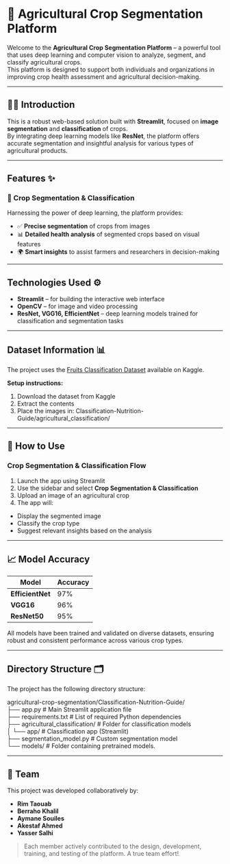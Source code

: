 # 🌱 Agricultural Crop Segmentation Platform

Welcome to the **Agricultural Crop Segmentation Platform** – a powerful tool that uses deep learning and computer vision to analyze, segment, and classify agricultural crops.  
This platform is designed to support both individuals and organizations in improving crop health assessment and agricultural decision-making.

---

## 👨‍🌾 Introduction

This is a robust web-based solution built with **Streamlit**, focused on **image segmentation** and **classification** of crops.  
By integrating deep learning models like **ResNet**, the platform offers accurate segmentation and insightful analysis for various types of agricultural products.

---

## Features ✨

### 🌾 Crop Segmentation & Classification

Harnessing the power of deep learning, the platform provides:

- ✅ **Precise segmentation** of crops from images  
- 📊 **Detailed health analysis** of segmented crops based on visual features  
- 🌍 **Smart insights** to assist farmers and researchers in decision-making 

---

## Technologies Used ⚙️

- **Streamlit** – for building the interactive web interface  
- **OpenCV** – for image and video processing  
- **ResNet, VGG16, EfficientNet** – deep learning models trained for classification and segmentation tasks  

---

## Dataset Information 📊

The project uses the [Fruits Classification Dataset](https://www.kaggle.com/datasets) available on Kaggle.

**Setup instructions:**

1. Download the dataset from Kaggle  
2. Extract the contents  
3. Place the images in:  Classification-Nutrition-Guide/agricultural_classification/

---

## 🎯 How to Use

### Crop Segmentation & Classification Flow

1. Launch the app using Streamlit  
2. Use the sidebar and select **Crop Segmentation & Classification**  
3. Upload an image of an agricultural crop  
4. The app will:
- Display the segmented image  
- Classify the crop type  
- Suggest relevant insights based on the analysis  

---

## 📈 Model Accuracy

| Model        | Accuracy  |
|--------------|-----------|
| **EfficientNet** | 97%        |
| **VGG16**        | 96%        |
| **ResNet50**     | 95%        |

All models have been trained and validated on diverse datasets, ensuring robust and consistent performance across various crop types.

---

## Directory Structure 🗂️

The project has the following directory structure:

agricultural-crop-segmentation/Classification-Nutrition-Guide/  
├── app.py                         # Main Streamlit application file  
├── requirements.txt               # List of required Python dependencies  
├── agricultural_classification/   # Folder for classification models  
│   └── app/                       # Classification app (Streamlit)  
├── segmentation_model.py         # Custom segmentation model  
└── models/                        # Folder containing pretrained models.

---

## 👥 Team

This project was developed collaboratively by:

- **Rim Taouab** 
- **Berraho Khalil**  
- **Aymane Souiles**  
- **Akestaf Ahmed**
- **Yasser Salhi**

> Each member actively contributed to the design, development, training, and testing of the platform. A true team effort!

